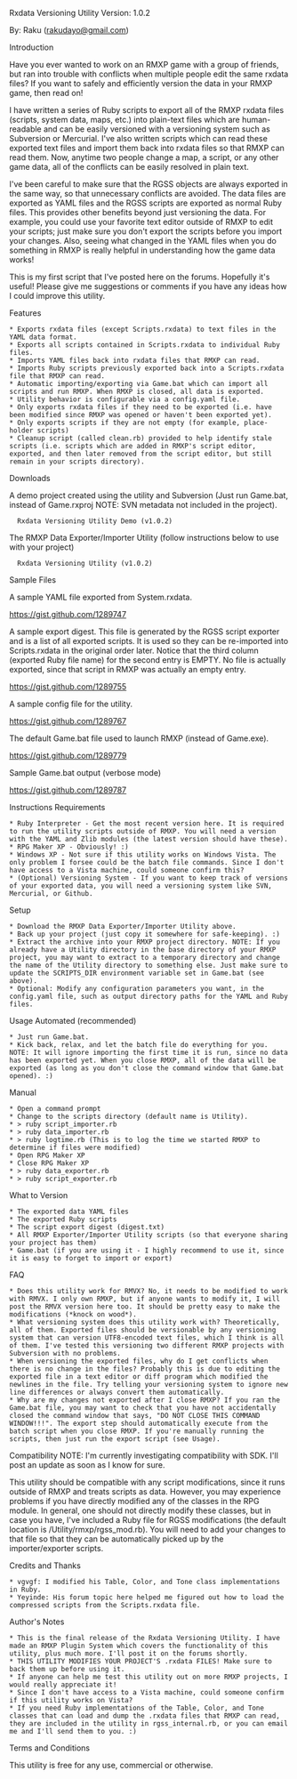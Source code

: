 Rxdata Versioning Utility
Version: 1.0.2

By: Raku (rakudayo@gmail.com)

Introduction

Have you ever wanted to work on an RMXP game with a group of friends, but ran into trouble with conflicts when multiple people edit the same rxdata files? If you want to safely and efficiently version the data in your RMXP game, then read on!

I have written a series of Ruby scripts to export all of the RMXP rxdata files (scripts, system data, maps, etc.) into plain-text files which are human-readable and can be easily versioned with a versioning system such as Subversion or Mercurial. I've also written scripts which can read these exported text files and import them back into rxdata files so that RMXP can read them. Now, anytime two people change a map, a script, or any other game data, all of the conflicts can be easily resolved in plain text.

I've been careful to make sure that the RGSS objects are always exported in the same way, so that unnecessary conflicts are avoided. The data files are exported as YAML files and the RGSS scripts are exported as normal Ruby files. This provides other benefits beyond just versioning the data. For example, you could use your favorite text editor outside of RMXP to edit your scripts; just make sure you don't export the scripts before you import your changes. Also, seeing what changed in the YAML files when you do something in RMXP is really helpful in understanding how the game data works!

This is my first script that I've posted here on the forums. Hopefully it's useful! Please give me suggestions or comments if you have any ideas how I could improve this utility.

Features

    * Exports rxdata files (except Scripts.rxdata) to text files in the YAML data format.
    * Exports all scripts contained in Scripts.rxdata to individual Ruby files.
    * Imports YAML files back into rxdata files that RMXP can read.
    * Imports Ruby scripts previously exported back into a Scripts.rxdata file that RMXP can read.
    * Automatic importing/exporting via Game.bat which can import all scripts and run RMXP. When RMXP is closed, all data is exported.
    * Utility behavior is configurable via a config.yaml file.
    * Only exports rxdata files if they need to be exported (i.e. have been modified since RMXP was opened or haven't been exported yet).
    * Only exports scripts if they are not empty (for example, place-holder scripts)
    * Cleanup script (called clean.rb) provided to help identify stale scripts (i.e. scripts which are added in RMXP's script editor, exported, and then later removed from the script editor, but still remain in your scripts directory).


Downloads

A demo project created using the utility and Subversion (Just run Game.bat, instead of Game.rxproj NOTE: SVN metadata not included in the project).

      Rxdata Versioning Utility Demo (v1.0.2)


The RMXP Data Exporter/Importer Utility (follow instructions below to use with your project)

      Rxdata Versioning Utility (v1.0.2)


Sample Files

A sample YAML file exported from System.rxdata.

https://gist.github.com/1289747

A sample export digest. This file is generated by the RGSS script exporter and is a list of all exported scripts. It is used so they can be re-imported into Scripts.rxdata in the original order later. Notice that the third column (exported Ruby file name) for the second entry is EMPTY. No file is actually exported, since that script in RMXP was actually an empty entry.

https://gist.github.com/1289755

A sample config file for the utility.

https://gist.github.com/1289767

The default Game.bat file used to launch RMXP (instead of Game.exe).

https://gist.github.com/1289779

Sample Game.bat output (verbose mode)

https://gist.github.com/1289787

Instructions
Requirements

    * Ruby Interpreter - Get the most recent version here. It is required to run the utility scripts outside of RMXP. You will need a version with the YAML and Zlib modules (the latest version should have these).
    * RPG Maker XP - Obviously! :)
    * Windows XP - Not sure if this utility works on Windows Vista. The only problem I forsee could be the batch file commands. Since I don't have access to a Vista machine, could someone confirm this?
    * (Optional) Versioning System - If you want to keep track of versions of your exported data, you will need a versioning system like SVN, Mercurial, or Github.

Setup

    * Download the RMXP Data Exporter/Importer Utility above.
    * Back up your project (just copy it somewhere for safe-keeping). :)
    * Extract the archive into your RMXP project directory. NOTE: If you already have a Utility directory in the base directory of your RMXP project, you may want to extract to a temporary directory and change the name of the Utility directory to something else. Just make sure to update the SCRIPTS_DIR environment variable set in Game.bat (see above).
    * Optional: Modify any configuration parameters you want, in the config.yaml file, such as output directory paths for the YAML and Ruby files.


Usage
Automated (recommended)

    * Just run Game.bat.
    * Kick back, relax, and let the batch file do everything for you. NOTE: It will ignore importing the first time it is run, since no data has been exported yet. When you close RMXP, all of the data will be exported (as long as you don't close the command window that Game.bat opened). :)


Manual

    * Open a command prompt
    * Change to the scripts directory (default name is Utility).
    * > ruby script_importer.rb
    * > ruby data_importer.rb
    * > ruby logtime.rb (This is to log the time we started RMXP to determine if files were modified)
    * Open RPG Maker XP
    * Close RPG Maker XP
    * > ruby data_exporter.rb
    * > ruby script_exporter.rb


What to Version

    * The exported data YAML files
    * The exported Ruby scripts
    * The script export digest (digest.txt)
    * All RMXP Exporter/Importer Utility scripts (so that everyone sharing your project has them)
    * Game.bat (if you are using it - I highly recommend to use it, since it is easy to forget to import or export)


FAQ

    * Does this utility work for RMVX? No, it needs to be modified to work with RMVX. I only own RMXP, but if anyone wants to modify it, I will post the RMVX version here too. It should be pretty easy to make the modifications (*knock on wood*).
    * What versioning system does this utility work with? Theoretically, all of them. Exported files should be versionable by any versioning system that can version UTF8-encoded text files, which I think is all of them. I've tested this versioning two different RMXP projects with Subversion with no problems.
    * When versioning the exported files, why do I get conflicts when there is no change in the files? Probably this is due to editing the exported file in a text editor or diff program which modified the newlines in the file. Try telling your versioning system to ignore new line differences or always convert them automatically.
    * Why are my changes not exported after I close RMXP? If you ran the Game.bat file, you may want to check that you have not accidentally closed the command window that says, "DO NOT CLOSE THIS COMMAND WINDOW!!!". The export step should automatically execute from the batch script when you close RMXP. If you're manually running the scripts, then just run the export script (see Usage).


Compatibility
NOTE: I'm currently investigating compatibility with SDK. I'll post an update as soon as I know for sure.

This utility should be compatible with any script modifications, since it runs outside of RMXP and treats scripts as data. However, you may experience problems if you have directly modified any of the classes in the RPG module. In general, one should not directly modify these classes, but in case you have, I've included a Ruby file for RGSS modifications (the default location is /Utility/rmxp/rgss_mod.rb). You will need to add your changes to that file so that they can be automatically picked up by the importer/exporter scripts.

Credits and Thanks

    * vgvgf: I modified his Table, Color, and Tone class implementations in Ruby.
    * Yeyinde: His forum topic here helped me figured out how to load the compressed scripts from the Scripts.rxdata file.


Author's Notes

    * This is the final release of the Rxdata Versioning Utility. I have made an RMXP Plugin System which covers the functionality of this utility, plus much more. I'll post it on the forums shortly.
    * THIS UTILITY MODIFIES YOUR PROJECT'S .rxdata FILES! Make sure to back them up before using it.
    * If anyone can help me test this utility out on more RMXP projects, I would really appreciate it!
    * Since I don't have access to a Vista machine, could someone confirm if this utility works on Vista?
    * If you need Ruby implementations of the Table, Color, and Tone classes that can load and dump the .rxdata files that RMXP can read, they are included in the utility in rgss_internal.rb, or you can email me and I'll send them to you. :)


Terms and Conditions

This utility is free for any use, commercial or otherwise.